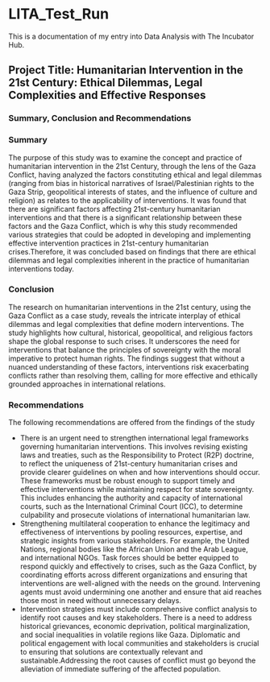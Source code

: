 # LITA_Test_Run
This is a documentation of my entry into Data Analysis with The Incubator Hub.

## Project Title: Humanitarian Intervention in the 21st Century: Ethical Dilemmas, Legal Complexities and Effective Responses
### Summary, Conclusion and Recommendations

### Summary
The purpose of this study was to examine the concept and practice of humanitarian intervention in the 21st Century, through the lens of the Gaza Conflict, having analyzed the factors constituting ethical and legal dilemmas (ranging from bias in historical narratives of Israel/Palestinian rights to the Gaza Strip, geopolitical interests of states, and the influence of culture and religion) as relates to the applicability of interventions.
It was found that there are significant factors affecting 21st-century humanitarian interventions and that there is a significant relationship between these factors and the Gaza Conflict, which is why this study recommended various strategies that could be adopted in developing and implementing effective intervention practices in 21st-century humanitarian crises.Therefore, it was concluded based on findings that there are ethical dilemmas and legal complexities inherent in the practice of humanitarian interventions today.

### Conclusion
The research on humanitarian interventions in the 21st century, using the Gaza Conflict as a case study, reveals the intricate interplay of ethical dilemmas and legal complexities that define modern interventions. The study highlights how cultural, historical, geopolitical, and religious factors shape the global response to such crises. It underscores the need for interventions that balance the principles of sovereignty with the moral imperative to protect human rights. The findings suggest that without a nuanced understanding of these factors, interventions risk exacerbating conflicts rather than resolving them, calling for more effective and ethically grounded approaches in international relations.

### Recommendations
The following recommendations are offered from the findings of the study
- There is an urgent need to strengthen international legal frameworks governing humanitarian interventions. This involves revising existing laws and treaties, such as the Responsibility to Protect (R2P) doctrine, to reflect the uniqueness of 21st-century humanitarian crises and provide clearer guidelines on when and how interventions should occur. These frameworks must be robust enough to support timely and effective interventions while maintaining respect for state sovereignty. This includes enhancing the authority and capacity of international courts, such as the International Criminal Court (ICC), to determine culpability and prosecute violations of international humanitarian law.
- Strengthening multilateral cooperation to enhance the legitimacy and effectiveness of interventions by pooling resources, expertise, and strategic insights from various stakeholders. For example, the United Nations, regional bodies like the African Union and the Arab League, and international NGOs. Task forces should be better equipped to respond quickly and effectively to crises, such as the Gaza Conflict, by coordinating efforts across different organizations and ensuring that interventions are well-aligned with the needs on the ground. Intervening agents must avoid undermining one another and ensure that aid reaches those most in need without unnecessary delays.
- Intervention strategies must include comprehensive conflict analysis to identify root causes and key stakeholders. There is a need to address historical grievances, economic deprivation, political marginalization, and social inequalities in volatile regions like Gaza. Diplomatic and political engagement with local communities and stakeholders is crucial to ensuring that solutions are contextually relevant and sustainable.Addressing the root causes of conflict must go beyond the alleviation of immediate suffering of the affected population.
